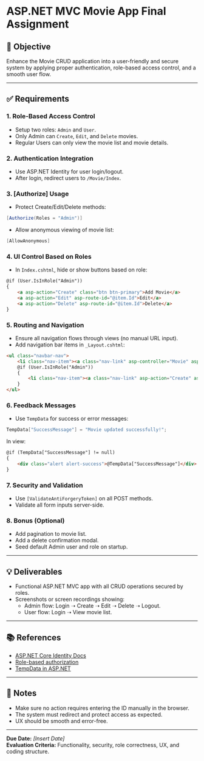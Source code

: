 # ASP.NET MVC Movie App Final Assignment

## 🎯 Objective
Enhance the Movie CRUD application into a user-friendly and secure system by applying proper authentication, role-based access control, and a smooth user flow.

---

## ✅ Requirements

### 1. **Role-Based Access Control**
- Setup two roles: `Admin` and `User`.
- Only Admin can `Create`, `Edit`, and `Delete` movies.
- Regular Users can only view the movie list and movie details.

### 2. **Authentication Integration**
- Use ASP.NET Identity for user login/logout.
- After login, redirect users to `/Movie/Index`.

### 3. **[Authorize] Usage**
- Protect Create/Edit/Delete methods:

```csharp
[Authorize(Roles = "Admin")]
```

- Allow anonymous viewing of movie list:

```csharp
[AllowAnonymous]
```

### 4. **UI Control Based on Roles**
- In `Index.cshtml`, hide or show buttons based on role:

```html
@if (User.IsInRole("Admin"))
{
    <a asp-action="Create" class="btn btn-primary">Add Movie</a>
    <a asp-action="Edit" asp-route-id="@item.Id">Edit</a>
    <a asp-action="Delete" asp-route-id="@item.Id">Delete</a>
}
```

### 5. **Routing and Navigation**
- Ensure all navigation flows through views (no manual URL input).
- Add navigation bar items in `_Layout.cshtml`:

```html
<ul class="navbar-nav">
    <li class="nav-item"><a class="nav-link" asp-controller="Movie" asp-action="Index">Movie List</a></li>
    @if (User.IsInRole("Admin"))
    {
        <li class="nav-item"><a class="nav-link" asp-action="Create" asp-controller="Movie">Add Movie</a></li>
    }
</ul>
```

### 6. **Feedback Messages**
- Use `TempData` for success or error messages:

```csharp
TempData["SuccessMessage"] = "Movie updated successfully!";
```

In view:

```html
@if (TempData["SuccessMessage"] != null)
{
    <div class="alert alert-success">@TempData["SuccessMessage"]</div>
}
```

### 7. **Security and Validation**
- Use `[ValidateAntiForgeryToken]` on all POST methods.
- Validate all form inputs server-side.

### 8. **Bonus (Optional)**
- Add pagination to movie list.
- Add a delete confirmation modal.
- Seed default Admin user and role on startup.

---

## 💡 Deliverables
- Functional ASP.NET MVC app with all CRUD operations secured by roles.
- Screenshots or screen recordings showing:
  - Admin flow: Login ➝ Create ➝ Edit ➝ Delete ➝ Logout.
  - User flow: Login ➝ View movie list.

---

## 📚 References
- [ASP.NET Core Identity Docs](https://learn.microsoft.com/en-us/aspnet/core/security/authentication/identity)
- [Role-based authorization](https://learn.microsoft.com/en-us/aspnet/core/security/authorization/roles)
- [TempData in ASP.NET](https://learn.microsoft.com/en-us/aspnet/core/fundamentals/app-state#tempdata)

---

## 📌 Notes
- Make sure no action requires entering the ID manually in the browser.
- The system must redirect and protect access as expected.
- UX should be smooth and error-free.

---

**Due Date:** _[Insert Date]_  
**Evaluation Criteria:** Functionality, security, role correctness, UX, and coding structure.